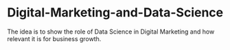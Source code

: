 # Digital-Marketing-and-Data-Science
The idea is to show the role of Data Science in Digital Marketing and how relevant it is for business growth.
